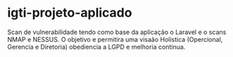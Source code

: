 # igti-projeto-aplicado
Scan de vulnerabilidade tendo como base da aplicação o Laravel e o scans NMAP  e NESSUS. 
O objetivo e permitira uma visaão Holistica (Opercional, Gerencia e Diretoria) obediencia a LGPD  e melhoria continua.
